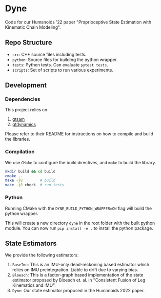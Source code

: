 # Dyne

Code for our Humanoids '22 paper "Proprioceptive State Estimation with Kinematic Chain Modeling".

## Repo Structure

- `src`: C++ source files including tests.
- `python`: Source files for building the python wrapper.
- `tests`: Python tests. Can evaluate `pytest tests`.
- `scripts`: Set of scripts to run various experiments.

## Development

### Dependencies

This project relies on

1. [gtsam](https://github.com/borglab/gtsam)
2. [gtdynamics](https://github.com/borglab/gtdynamics)

Please refer to their README for instructions on how to compile and build the libraries.

### Compilation

We use `CMake` to configure the build directives, and `make` to build the library.

```sh
mkdir build && cd build
cmake ..
make -j8        # build
make -j8 check  # run tests
```

### Python

Running CMake with the `DYNE_BUILD_PYTHON_WRAPPER=ON` flag will build the python wrapper.

This will create a new directory `dyne` in the root folder with the built python module.
You can now run `pip install -e .` to install the python package.

## State Estimators

We provide the following estimators:

1. `BaseImu`: This is an IMU-only dead-reckoning based estimator which relies on IMU preintegration. Liable to drift due to varying bias.
2. `Bloesch`: This is a factor-graph based implementation of the state estimator proposed by Bloesch et. al. in "Consistent Fusion of Leg Kinematics and IMU".
3. `Dyne`: Our state estimator proposed in the Humanoids 2022 paper.
